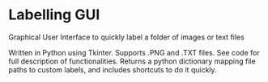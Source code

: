 # Labelling GUI
Graphical User Interface to quickly label a folder of images or text files

Written in Python using Tkinter. Supports .PNG and .TXT files. See code for full description of functionalities. Returns a python dictionary mapping file paths to custom labels, and includes shortcuts to do it quickly.

